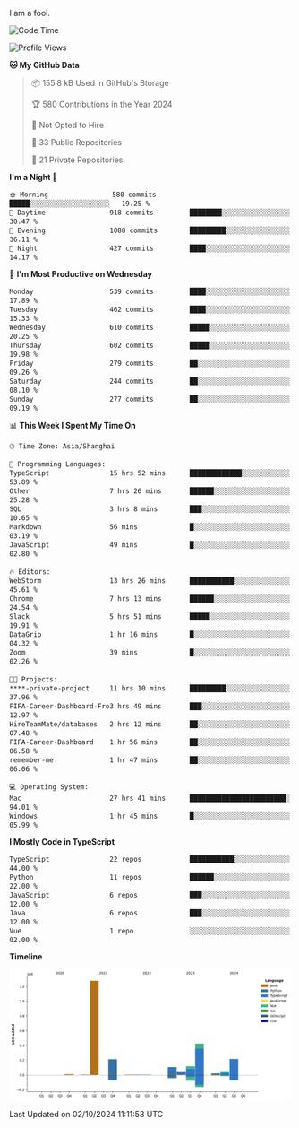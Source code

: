 I am a fool.

<!--START_SECTION:waka-->
![Code Time](http://img.shields.io/badge/Code%20Time-1%2C889%20hrs-blue)

![Profile Views](http://img.shields.io/badge/Profile%20Views-0-blue)

**🐱 My GitHub Data** 

> 📦 155.8 kB Used in GitHub's Storage 
 > 
> 🏆 580 Contributions in the Year 2024
 > 
> 🚫 Not Opted to Hire
 > 
> 📜 33 Public Repositories 
 > 
> 🔑 21 Private Repositories 
 > 
**I'm a Night 🦉** 

```text
🌞 Morning                580 commits         █████░░░░░░░░░░░░░░░░░░░░   19.25 % 
🌆 Daytime                918 commits         ████████░░░░░░░░░░░░░░░░░   30.47 % 
🌃 Evening                1088 commits        █████████░░░░░░░░░░░░░░░░   36.11 % 
🌙 Night                  427 commits         ████░░░░░░░░░░░░░░░░░░░░░   14.17 % 
```
📅 **I'm Most Productive on Wednesday** 

```text
Monday                   539 commits         ████░░░░░░░░░░░░░░░░░░░░░   17.89 % 
Tuesday                  462 commits         ████░░░░░░░░░░░░░░░░░░░░░   15.33 % 
Wednesday                610 commits         █████░░░░░░░░░░░░░░░░░░░░   20.25 % 
Thursday                 602 commits         █████░░░░░░░░░░░░░░░░░░░░   19.98 % 
Friday                   279 commits         ██░░░░░░░░░░░░░░░░░░░░░░░   09.26 % 
Saturday                 244 commits         ██░░░░░░░░░░░░░░░░░░░░░░░   08.10 % 
Sunday                   277 commits         ██░░░░░░░░░░░░░░░░░░░░░░░   09.19 % 
```


📊 **This Week I Spent My Time On** 

```text
🕑︎ Time Zone: Asia/Shanghai

💬 Programming Languages: 
TypeScript               15 hrs 52 mins      █████████████░░░░░░░░░░░░   53.89 % 
Other                    7 hrs 26 mins       ██████░░░░░░░░░░░░░░░░░░░   25.28 % 
SQL                      3 hrs 8 mins        ███░░░░░░░░░░░░░░░░░░░░░░   10.65 % 
Markdown                 56 mins             █░░░░░░░░░░░░░░░░░░░░░░░░   03.19 % 
JavaScript               49 mins             █░░░░░░░░░░░░░░░░░░░░░░░░   02.80 % 

🔥 Editors: 
WebStorm                 13 hrs 26 mins      ███████████░░░░░░░░░░░░░░   45.61 % 
Chrome                   7 hrs 13 mins       ██████░░░░░░░░░░░░░░░░░░░   24.54 % 
Slack                    5 hrs 51 mins       █████░░░░░░░░░░░░░░░░░░░░   19.91 % 
DataGrip                 1 hr 16 mins        █░░░░░░░░░░░░░░░░░░░░░░░░   04.32 % 
Zoom                     39 mins             █░░░░░░░░░░░░░░░░░░░░░░░░   02.26 % 

🐱‍💻 Projects: 
****-private-project     11 hrs 10 mins      █████████░░░░░░░░░░░░░░░░   37.96 % 
FIFA-Career-Dashboard-Fro3 hrs 49 mins       ███░░░░░░░░░░░░░░░░░░░░░░   12.97 % 
HireTeamMate/databases   2 hrs 12 mins       ██░░░░░░░░░░░░░░░░░░░░░░░   07.48 % 
FIFA-Career-Dashboard    1 hr 56 mins        ██░░░░░░░░░░░░░░░░░░░░░░░   06.58 % 
remember-me              1 hr 47 mins        ██░░░░░░░░░░░░░░░░░░░░░░░   06.06 % 

💻 Operating System: 
Mac                      27 hrs 41 mins      ████████████████████████░   94.01 % 
Windows                  1 hr 45 mins        █░░░░░░░░░░░░░░░░░░░░░░░░   05.99 % 
```

**I Mostly Code in TypeScript** 

```text
TypeScript               22 repos            ███████████░░░░░░░░░░░░░░   44.00 % 
Python                   11 repos            ██████░░░░░░░░░░░░░░░░░░░   22.00 % 
JavaScript               6 repos             ███░░░░░░░░░░░░░░░░░░░░░░   12.00 % 
Java                     6 repos             ███░░░░░░░░░░░░░░░░░░░░░░   12.00 % 
Vue                      1 repo              ░░░░░░░░░░░░░░░░░░░░░░░░░   02.00 % 
```



**Timeline**

![Lines of Code chart](https://raw.githubusercontent.com/VeejaLiu/VeejaLiu/master/assets/bar_graph.png)


 Last Updated on 02/10/2024 11:11:53 UTC
<!--END_SECTION:waka-->
